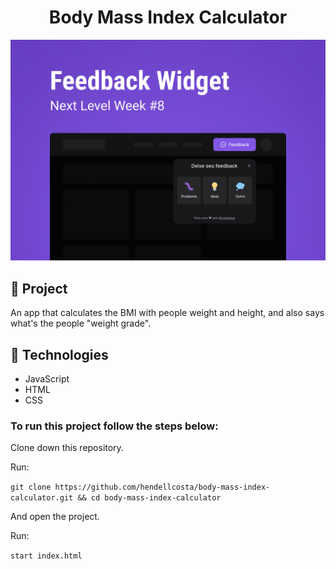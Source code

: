<h1 align="center">
	Body Mass Index Calculator
</h1>
<p align="center">
<img src="https://github.com/IgorThierry/nlw-return-impulse/blob/main/.github/Capa.png?raw=true" alt="Banner" />
</p>




## 🚀 Project
An app that calculates the BMI with people weight and height, and also says what's the people "weight grade".

## 🔧 Technologies

- JavaScript
- HTML
- CSS

### To run this project follow the steps below:  

Clone down this repository.

Run:

`git clone https://github.com/hendellcosta/body-mass-index-calculator.git && cd body-mass-index-calculator`

And open the project.

Run:

`start index.html`
<!-- Hendell Costa -->